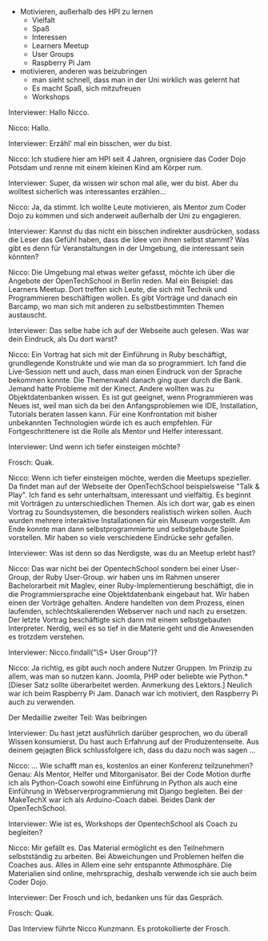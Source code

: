 
- Motivieren, außerhalb des HPI zu lernen
	- Vielfalt
	- Spaß
	- Interessen 
	- Learners Meetup
	- User Groups
	- Raspberry Pi Jam
- motivieren, anderen was beizubringen
	- man sieht schnell, dass man in der Uni wirklich was gelernt hat
	- Es macht Spaß, sich mitzufreuen
	- Workshops 





Interviewer: Hallo Nicco.

Nicco: Hallo.

Interviewer: Erzähl' mal ein bisschen, wer du bist.

Nicco: Ich studiere hier am HPI seit 4 Jahren, orgnisiere das Coder Dojo Potsdam und renne mit einem kleinen Kind am Körper rum.

Interviewer: Super, da wissen wir schon mal alle, wer du bist. Aber du wolltest sicherlich was interessantes erzählen...

Nicco: Ja, da stimmt. Ich wollte Leute motivieren, als Mentor zum Coder Dojo zu kommen und sich anderweit außerhalb der Uni zu engagieren.

Interviewer: Kannst du das nicht ein bisschen indirekter ausdrücken, sodass die Leser das Gefühl haben, dass die Idee von ihnen selbst stammt? Was gibt es denn für Veranstaltungen in der Umgebung, die interessant sein könnten?

Nicco: Die Umgebung mal etwas weiter gefasst, möchte ich über die Angebote der OpenTechSchool in Berlin reden. Mal ein Beispiel: das Learners Meetup. Dort treffen sich Leute, die sich mit Technik und Programmieren beschäftigen wollen. Es gibt Vorträge und danach ein Barcamp, wo man sich mit anderen zu selbstbestimmten Themen austauscht.

Interviewer: Das selbe habe ich auf der Webseite auch gelesen. Was war dein Eindruck, als Du dort warst?

Nicco: Ein Vortrag hat sich mit der Einführung in Ruby beschäftigt, grundlegende Konstrukte und wie man da so programmiert. Ich fand die Live-Session nett und auch, dass man einen Eindruck von der Sprache bekommen konnte. Die Themenwahl danach ging quer durch die Bank. Jemand hatte Probleme mit der Kinect. Andere wollten was zu Objektdatenbanken wissen. Es ist gut geeignet, wenn Programmieren was Neues ist, weil man sich da bei den Anfangsproblemen wie IDE, Installation, Tutorials beraten lassen kann. Für eine Konfrontation mit bisher unbekannten Technologien würde ich es auch empfehlen. Für Fortgeschrittenere ist die Rolle als Mentor und Helfer interessant. 

Interviewer: Und wenn ich tiefer einsteigen möchte?

Frosch: Quak.

Nicco: Wenn ich tiefer einsteigen möchte, werden die Meetups spezieller. Da findet man auf der Webseite der OpenTechSchool beispielsweise "Talk & Play". Ich fand es sehr unterhaltsam, interessant und vielfältig. Es beginnt mit Vorträgen zu unterschiedlichen Themen. Als ich dort war, gab es einen Vortrag zu Soundsystemen, die besonders realistisch wirken sollen. Auch wurden mehrere interaktive Installationen für ein Museum vorgestellt. Am Ende konnte man dann selbstprogrammierte und selbstgebaute Spiele vorstellen. Mir haben so viele verschiedene Eindrücke sehr gefallen.

Interviewer: Was ist denn so das Nerdigste, was du an Meetup erlebt hast?

Nicco: Das war nicht bei der OpentechSchool sondern bei einer User-Group, der Ruby User-Group. wir haben uns im Rahmen unserer Bachelorarbeit mit Maglev, einer Ruby-Implementierung beschäftigt, die in die Programmiersprache eine Objektdatenbank eingebaut hat. Wir haben einen der Vorträge gehalten. Andere handelten von dem Prozess, einen laufenden, schlechtskalierenden Webserver nach und nach zu ersetzen. Der letzte Vortrag beschäftigte sich dann mit einem selbstgebauten Interpreter. Nerdig, weil es so tief in die Materie geht und die Anwesenden es trotzdem verstehen.

Interviewer: Nicco.findall("\S+ User Group")?

Nicco: Ja richtig, es gibt auch noch andere Nutzer Gruppen. Im Prinzip zu allem, was man so nutzen kann. Joomla, PHP oder beliebte wie Python.*[Dieser Satz sollte überarbeitet werden. Anmerkung des Lektors.] Neulich war ich beim Raspberry Pi Jam. Danach war ich motiviert, den Raspberry Pi auch zu verwenden. 

Der Medaillie zweiter Teil: Was beibringen

Interviewer: Du hast jetzt ausführlich darüber gesprochen, wo du überall Wissen konsumierst. Du hast auch Erfahrung auf der Produzentenseite. Aus deinem gejagten Blick schlussfolgere ich, dass du dazu noch was sagen ...

Nicco: ... Wie schafft man es, kostenlos an einer Konferenz teilzunehmen? Genau: Als Mentor, Helfer und Mitorganisator. Bei der Code Motion durfte ich als Python-Coach sowohl eine Einführung in Python als auch eine Einführung in Webserverprogrammierung mit Django begleiten. Bei der MakeTechX war ich als Arduino-Coach dabei. Beides Dank der OpenTechSchool. 

Interviewer: Wie ist es, Workshops der OpentechSchool als Coach zu begleiten?

Nicco: Mir gefällt es. Das Material ermöglicht es den Teilnehmern selbstständig zu arbeiten. Bei Abweichungen und Problemen helfen die Coaches aus. Alles in Allem eine sehr entspannte Athmosphäre. Die Materialien sind online, mehrsprachig, deshalb verwende ich sie auch beim Coder Dojo.

Interviewer: Der Frosch und ich, bedanken uns für das Gespräch.

Frosch: Quak.


Das Interview führte Nicco Kunzmann. Es protokollierte der Frosch.